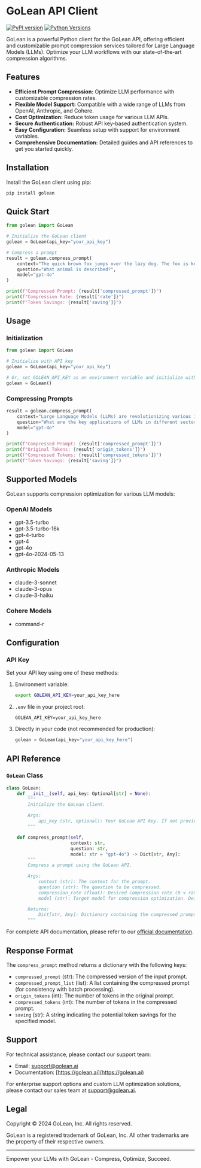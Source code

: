 # GoLean API Client

[![PyPI version](https://badge.fury.io/py/golean.svg?cache=0)](https://badge.fury.io/py/golean)
[![Python Versions](https://img.shields.io/pypi/pyversions/golean.svg)](https://pypi.org/project/golean/)

GoLean is a powerful Python client for the GoLean API, offering efficient and customizable prompt compression services tailored for Large Language Models (LLMs). Optimize your LLM workflows with our state-of-the-art compression algorithms.

## Features

- **Efficient Prompt Compression:** Optimize LLM performance with customizable compression rates.
- **Flexible Model Support:** Compatible with a wide range of LLMs from OpenAI, Anthropic, and Cohere.
- **Cost Optimization:** Reduce token usage for various LLM APIs.
- **Secure Authentication:** Robust API key-based authentication system.
- **Easy Configuration:** Seamless setup with support for environment variables.
- **Comprehensive Documentation:** Detailed guides and API references to get you started quickly.

## Installation

Install the GoLean client using pip:

```bash
pip install golean
```

## Quick Start

```python
from golean import GoLean

# Initialize the GoLean client
golean = GoLean(api_key="your_api_key")

# Compress a prompt
result = golean.compress_prompt(
    context="The quick brown fox jumps over the lazy dog. The fox is known for its cunning and agility.",
    question="What animal is described?",
    model="gpt-4o"
)

print(f"Compressed Prompt: {result['compressed_prompt']}")
print(f"Compression Rate: {result['rate']}")
print(f"Token Savings: {result['saving']}")
```

## Usage

### Initialization

```python
from golean import GoLean

# Initialize with API key
golean = GoLean(api_key="your_api_key")

# Or, set GOLEAN_API_KEY as an environment variable and initialize without parameters
golean = GoLean()
```

### Compressing Prompts

```python
result = golean.compress_prompt(
    context="Large Language Models (LLMs) are revolutionizing various industries, from content creation to data analysis. These models, trained on vast amounts of text data, can generate human-like text, answer questions, and perform complex language tasks.",
    question="What are the key applications of LLMs in different sectors?",
    model="gpt-4o"
)

print(f"Compressed Prompt: {result['compressed_prompt']}")
print(f"Original Tokens: {result['origin_tokens']}")
print(f"Compressed Tokens: {result['compressed_tokens']}")
print(f"Token Savings: {result['saving']}")
```

## Supported Models

GoLean supports compression optimization for various LLM models:

### OpenAI Models

- gpt-3.5-turbo
- gpt-3.5-turbo-16k
- gpt-4-turbo
- gpt-4
- gpt-4o
- gpt-4o-2024-05-13

### Anthropic Models

- claude-3-sonnet
- claude-3-opus
- claude-3-haiku

### Cohere Models

- command-r

## Configuration

### API Key

Set your API key using one of these methods:

1. Environment variable:

   ```bash
   export GOLEAN_API_KEY=your_api_key_here
   ```

2. `.env` file in your project root:

   ```
   GOLEAN_API_KEY=your_api_key_here
   ```

3. Directly in your code (not recommended for production):
   ```python
   golean = GoLean(api_key="your_api_key_here")
   ```

## API Reference

### `GoLean` Class

```python
class GoLean:
    def __init__(self, api_key: Optional[str] = None):
        """
        Initialize the GoLean client.

        Args:
            api_key (str, optional): Your GoLean API key. If not provided, reads from GOLEAN_API_KEY env variable.
        """

    def compress_prompt(self,
                        context: str,
                        question: str,
                        model: str = "gpt-4o") -> Dict[str, Any]:
        """
        Compress a prompt using the GoLean API.

        Args:
            context (str): The context for the prompt.
            question (str): The question to be compressed.
            compression_rate (float): Desired compression rate (0 < rate <= 1). Default is 0.5.
            model (str): Target model for compression optimization. Default is "gpt-4o".

        Returns:
            Dict[str, Any]: Dictionary containing the compressed prompt and metadata.
        """
```

For complete API documentation, please refer to our [official documentation](https://docs.golean.ai).

## Response Format

The `compress_prompt` method returns a dictionary with the following keys:

- `compressed_prompt` (str): The compressed version of the input prompt.
- `compressed_prompt_list` (list): A list containing the compressed prompt (for consistency with batch processing).
- `origin_tokens` (int): The number of tokens in the original prompt.
- `compressed_tokens` (int): The number of tokens in the compressed prompt.
- `saving` (str): A string indicating the potential token savings for the specified model.

## Support

For technical assistance, please contact our support team:

- Email: support@golean.ai
- Documentation: [https://golean.ai](https://golean.ai)

For enterprise support options and custom LLM optimization solutions, please contact our sales team at support@golean.ai.

## Legal

Copyright © 2024 GoLean, Inc. All rights reserved.

GoLean is a registered trademark of GoLean, Inc. All other trademarks are the property of their respective owners.

---

Empower your LLMs with GoLean - Compress, Optimize, Succeed.
